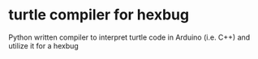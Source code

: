 # turtle compiler for hexbug
Python written compiler to interpret turtle code in Arduino (i.e. C++) and utilize it for a hexbug
